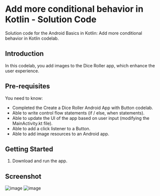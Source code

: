 Add more conditional behavior in Kotlin - Solution Code
=======================================

Solution code for the Android Basics in Kotlin: Add more conditional behavior in Kotlin codelab.

Introduction
------------
In this codelab, you add images to the Dice Roller app, which enhance the user experience.

Pre-requisites
--------------

You need to know:
- Completed the Create a Dice Roller Android App with Button codelab.
- Able to write control flow statements (if / else, when statements).
- Able to update the UI of the app based on user input (modifying the MainActivity.kt file).
- Able to add a click listener to a Button.
- Able to add image resources to an Android app.


Getting Started
---------------

1. Download and run the app.

Screenshot
---------------
![image](https://user-images.githubusercontent.com/89329066/177508049-5bb1b73a-25cb-4835-8ed9-6bf6ca7d6add.png)
![image](https://user-images.githubusercontent.com/89329066/177507932-ba6416af-045f-436e-b3e0-54d25e234e0d.png)
